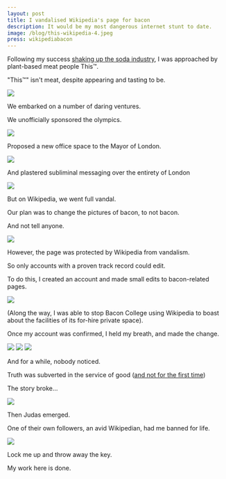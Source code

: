 ```yaml
---
layout: post
title: I vandalised Wikipedia's page for bacon
description: It would be my most dangerous internet stunt to date.
image: /blog/this-wikipedia-4.jpeg
press: wikipediabacon
---
```


Following my success [shaking up the soda industry](/blog/square-root), I was approached by plant-based meat people This™.

"This™" isn't meat, despite appearing and tasting to be.

![](/blog/this-wikipedia-14.jpeg)

We embarked on a number of daring ventures.

We unofficially sponsored the olympics.

![](/blog/this-wikipedia-10.jpeg)

Proposed a new office space to the Mayor of London.

![](/blog/this-wikipedia-11.jpeg)

And plastered subliminal messaging over the entirety of London

![](/blog/this-wikipedia-13.jpeg)

But on Wikipedia, we went full vandal.

Our plan was to change the pictures of bacon, to not bacon.

And not tell anyone.

![](/blog/this-wikipedia-15.jpeg)

However, the page was protected by Wikipedia from vandalism.

So only accounts with a proven track record could edit.

To do this, I created an account and made small edits to bacon-related pages.

![](/blog/this-wikipedia-8.jpeg)

(Along the way, I was able to stop Bacon College using Wikipedia to boast about the facilities of its for-hire private space).

Once my account was confirmed, I held my breath, and made the change.

![](/blog/this-wikipedia-4.jpeg)
![](/blog/this-wikipedia-5.jpeg)
![](/blog/this-wikipedia-6.jpeg)

And for a while, nobody noticed.

Truth was subverted in the service of good ([and not for the first time](/blog/russian-hacker))

The story broke…

![](/blog/this-wikipedia-16.jpeg)

Then Judas emerged.

One of their own followers, an avid Wikipedian, had me banned for life.

![](/blog/this-wikipedia-judas.jpg)

Lock me up and throw away the key.

My work here is done.
